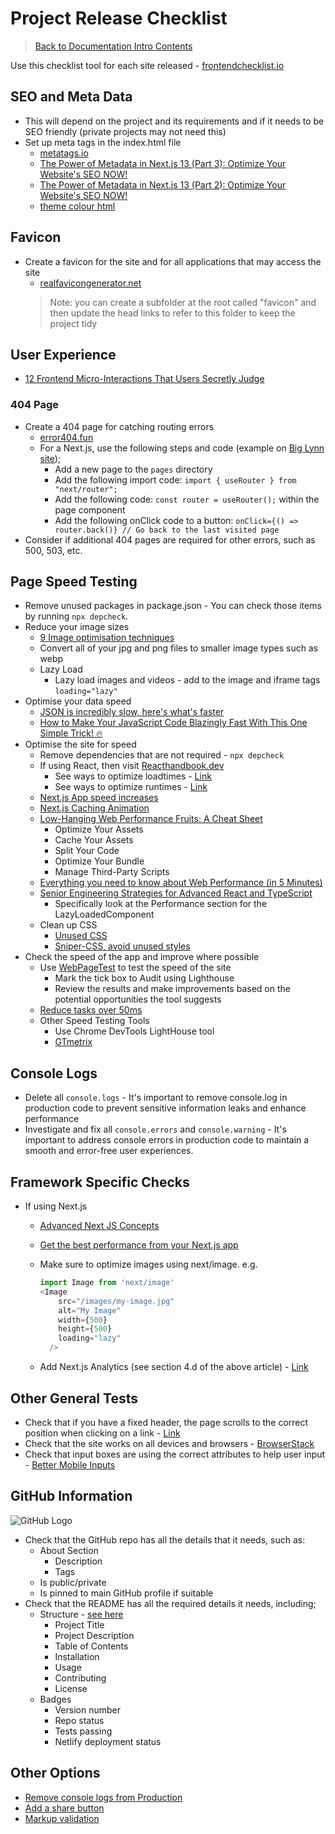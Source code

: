 # Project Release Checklist

> [Back to Documentation Intro Contents](../DocumentationIntro.md)

Use this checklist tool for each site released - <a href="https://frontendchecklist.io/" target="_blank">frontendchecklist.io</a>

## SEO and Meta Data

- This will depend on the project and its requirements and if it needs to be SEO friendly (private projects may not need this)
- Set up meta tags in the index.html file
  - <a href="https://metatags.io/" target="_blank">metatags.io</a>
  - <a href="https://levelup.gitconnected.com/the-power-of-metadata-in-next-js-13-part-3-optimize-your-websites-seo-now-a64e9fc1f5f9" target="_blank">The Power of Metadata in Next.js 13 (Part 3): Optimize Your Website's SEO NOW!</a>
  - <a href="https://medium.com/@danielcracbusiness/the-power-of-metadata-in-next-js-13-part-2-optimize-your-websites-seo-now-d822c82ba920" target="_blank">The Power of Metadata in Next.js 13 (Part 2): Optimize Your Website's SEO NOW!</a>
  - <a href="https://levelup.gitconnected.com/1-minute-html-tip-theme-colors-44839431eafa" target="_blank">theme colour html</a>

## Favicon

- Create a favicon for the site and for all applications that may access the site
  - <a href="https://realfavicongenerator.net/" target="_blank">realfavicongenerator.net</a>
  > Note: you can create a subfolder at the root called "favicon" and then update the head links to refer to this folder to keep the project tidy

## User Experience

- <a href="https://medium.com/@amareshadak/12-frontend-micro-interactions-that-users-secretly-judge-d0b333165191" target="_blank">12 Frontend Micro-Interactions That Users Secretly Judge</a>

### 404 Page

- Create a 404 page for catching routing errors
  - <a href="https://error404.fun/" target="_blank">error404.fun</a>
  - For a Next.js, use the following steps and code (example on <a href="https://github.com/bangsluke/BigLynn2023" target="_blank">Big Lynn site</a>);
    - Add a new page to the `pages` directory
    - Add the following import code: `import { useRouter } from "next/router";`
    - Add the following code: `const router = useRouter();` within the page component
    - Add the following onClick code to a button: `onClick={() => router.back()} // Go back to the last visited page`
- Consider if additional 404 pages are required for other errors, such as 500, 503, etc.

## Page Speed Testing

- Remove unused packages in package.json - You can check those items by running `npx depcheck`.
- Reduce your image sizes
  - <a href="https://medium.com/@arulvalananto/9-image-optimization-tricks-for-a-seamless-web-experience-b41867e87e54" target="_blank">9 Image optimisation techniques</a>
  - Convert all of your jpg and png files to smaller image types such as webp
  - Lazy Load
    - Lazy load images and videos - add to the image and iframe tags `loading="lazy"`
- Optimise your data speed
  - <a href="https://medium.com/data-science-community-srm/json-is-incredibly-slow-heres-whats-faster-ca35d5aaf9e8" target="_blank">JSON is incredibly slow, here's what's faster</a>
  - <a href="https://javascript.plainenglish.io/how-to-make-your-javascript-code-blazingly-fast-with-this-one-simple-trick-92c53adbf1a1" target="_blank">How to Make Your JavaScript Code Blazingly Fast With This One Simple Trick! 🔥</a>
- Optimise the site for speed
  - Remove dependencies that are not required - `npx depcheck`
  - If using React, then visit <a href="https://reacthandbook.dev/react-performance-optimization?utm_source=reactdigest&utm_medium&utm_campaign=1678" target="_blank">Reacthandbook.dev</a>
    - See ways to optimize loadtimes - <a href="https://reacthandbook.dev/react-performance-optimization#loadtimes-optimize" target="_blank">Link</a>
    - See ways to optimize runtimes - <a href="https://reacthandbook.dev/react-performance-optimization#runtimes-optimize" target="_blank">Link</a>
  - <a href="https://medium.com/weekly-webtips/10-ways-to-improve-your-next-js-app-performance-8e6f81b32dac" target="_blank">Next.js App speed increases</a>
  - <a href="https://www.youtube.com/watch?v=KzS_AG6nWdg" target="_blank">Next.js Caching Animation</a>
  - <a href="https://betterprogramming.pub/low-hanging-web-performance-fruits-a-cheat-sheet-3aa1d338b6c1" target="_blank">Low-Hanging Web Performance Fruits: A Cheat Sheet</a>
    - Optimize Your Assets
    - Cache Your Assets
    - Split Your Code
    - Optimize Your Bundle
    - Manage Third-Party Scripts
  - <a href="https://dev.to/vue-storefront/everything-you-need-to-know-about-web-performance-as-a-dev-in-5-minutes-450l" target="_blank">Everything you need to know about Web Performance (in 5 Minutes)</a>
  - <a href="https://asimzaidi.medium.com/senior-engineering-strategies-for-advanced-react-and-typescript-9d7aa8a07fd8" target="_blank">Senior Engineering Strategies for Advanced React and TypeScript</a>
    - Specifically look at the Performance section for the LazyLoadedComponent
  - Clean up CSS
    - <a href="https://unused-css.com/" target="_blank">Unused CSS</a>
    - <a href="https://link.medium.com/JK0GxKTA7yb" target="_blank">Sniper-CSS, avoid unused styles</a>
- Check the speed of the app and improve where possible
  - Use <a href="https://www.webpagetest.org/" target="_blank">WebPageTest</a> to test the speed of the site
    - Mark the tick box to Audit using Lighthouse
    - Review the results and make improvements based on the potential opportunities the tool suggests
  - <a href="https://javascript.plainenglish.io/optimizing-web-performance-keeping-long-tasks-under-50ms-with-the-rail-model-d13504f45f63" target="_blank">Reduce tasks over 50ms</a>
  - Other Speed Testing Tools
    - Use Chrome DevTools LightHouse tool
    - <a href="https://gtmetrix.com/" target="_blank">GTmetrix</a>

## Console Logs

- Delete all `console.logs` - It's important to remove console.log in production code to prevent sensitive information leaks and enhance performance
- Investigate and fix all `console.errors` and `console.warning` - It's important to address console errors in production code to maintain a smooth and error-free user experiences.

## Framework Specific Checks

- If using Next.js
  - <a href="https://blog.devgenius.io/advanced-next-js-concepts-8439a8752597" target="_blank">Advanced Next JS Concepts</a>
  - <a href="https://javascript.plainenglish.io/get-the-best-performance-on-your-next-js-app-f407cc25d1f9" target="_blank">Get the best performance from your Next.js app</a>
  - Make sure to optimize images using next/image. e.g.

    ```javascript
    import Image from 'next/image'
    <Image
        src="/images/my-image.jpg"
        alt="My Image"
        width={500}
        height={500}
        loading="lazy"
      />
    ```

  - Add Next.js Analytics (see section 4.d of the above article) - <a href="https://nextjs.org/analytics" target="_blank">Link</a>

## Other General Tests

- Check that if you have a fixed header, the page scrolls to the correct position when clicking on a link - <a href="https://calvinke.com/seo/fixed-header-anchor-css/" target="_blank">Link</a>
- Check that the site works on all devices and browsers - <a href="https://www.browserstack.com/" target="_blank">BrowserStack</a>
- Check that input boxes are using the correct attributes to help user input - <a href="https://better-mobile-inputs.netlify.app/" target="_blank">Better Mobile Inputs</a>

## GitHub Information

![GitHub Logo](https://i.imgur.com/zD0C9oF.png)

- Check that the GitHub repo has all the details that it needs, such as:
  - About Section
    - Description
    - Tags
  - Is public/private
  - Is pinned to main GitHub profile if suitable
- Check that the README has all the required details it needs, including;
  - Structure - [see here](https://www.freecodecamp.org/news/how-to-write-a-good-readme-file/)
	- Project Title
	- Project Description
	- Table of Contents
	- Installation
	- Usage
	- Contributing
	- License
  - Badges
    - Version number
    - Repo status
    - Tests passing
    - Netlify deployment status

## Other Options

- <a href="https://dev.to/gulshanaggarwal/say-goodbye-to-consolelog-from-production-environment-5382" target="_blank">Remove console logs from Production</a>
- <a href="https://dev.to/dailydevtips1/using-the-native-web-share-javascript-api-23ei" target="_blank">Add a share button</a>
- <a href="https://validator.w3.org/" target="_blank">Markup validation</a>
